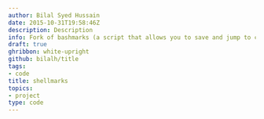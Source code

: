 ```yaml
---
author: Bilal Syed Hussain
date: 2015-10-31T19:58:46Z
description: Description
info: Fork of bashmarks (a script that allows you to save and jump to commonly used directories. with supports for tab completion.) that supports open the bookmark in Finder and perform and command after using a bookmark e.g. g bookmarkname ls changes the directory to the bookmark then preforms ls.
draft: true
ghribbon: white-upright
github: bilalh/title
tags:
- code
title: shellmarks
topics:
- project
type: code
---
```

